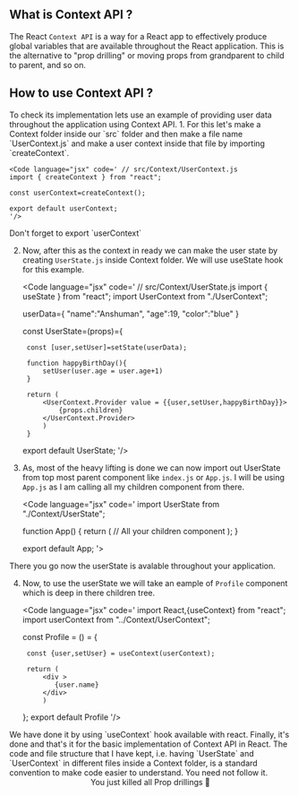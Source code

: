 
<Space  p={3}/>

## What is Context API ?
<Space  p={2}/>
    
The React `Context API` is a way for a React app to effectively produce global variables that are available throughout the React application. This is the alternative to "prop drilling" or moving props from grandparent to child to parent, and so on.


<Space  p={3}/>


## How to use Context API ?
<Space  p={2}/> 
To check its implementation lets use an example of providing user data throughout the application using Context API.
<Space  p={2}/> 
1. For this let's make a Context folder inside our `src` folder and then make a file name `UserContext.js` and make a user context inside that file by importing `createContext`.

    <Code language="jsx" code=' // src/Context/UserContext.js
    import { createContext } from "react";

    const userContext=createContext();

    export default userContext;
    '/> 
<Space  p={1}/> 
    Don't forget to export `userContext`

<Space  p={3}/>

2. Now, after this as the context in ready we can make the user state by creating `UserState.js` inside Context folder.
    We will use useState hook for this example.

    <Code language="jsx" code=' // src/Context/UserState.js
    import { useState } from "react";
    import UserContext from "./UserContext";

    userData={
        "name":"Anshuman",
        "age":19,
        "color":"blue"
    }

    const UserState=(props)={
    
        const [user,setUser]=setState(userData);

        function happyBirthDay(){
            setUser(user.age = user.age+1)
        }

        return (
            <UserContext.Provider value = {{user,setUser,happyBirthDay}}>
                {props.children}
            </UserContext.Provider>
            )
        }

    export default UserState;
    '/>

<Space  p={3}/>

3. As, most of the heavy lifting is done we can now import out UserState from top most parent component like `index.js` or `App.js`. I will be using `App.js` as I am calling all my children component from there.

    <Code language="jsx" code='
    import UserState from "./Context/UserState";

    function App() {
    return (
        <UserState>
            // All your children component
        </UserState>
        );
    }

    export default App;
    '>
<Space  p={1}/> 
    There you go now the userState is avalable throughout your application.

<Space  p={3}/>

4. Now, to use the userState we will take an eample of `Profile` component which is deep in there children tree.

    <Code language="jsx" code='
    import React,{useContext} from "react";
    import userContext from "../Context/UserContext";

    const Profile = () = {

        const {user,setUser} = useContext(userContext);
        
        return (
            <div >
               {user.name}
            </div>
            )
    };
    export default Profile
    '/>
<Space  p={1}/> 
    We have done it by using `useContext` hook available with react.
    Finally, it's done and that's it for the basic implementation of Context API in React.

<Space  p={4}/>

<Note>
The code and file structure that I have kept, i.e. having `UserState` and `UserContext` in different files inside a Context folder, is a standard convention to make code easier to understand. You need not follow it.
</Note>
<Space  p={3}/>

<ImageHandler src="20Aug2022-State-management-with-ContextAPI-in-React-1.jpg" alt="Smash Prop drills" h={} w={} />
<center>You just killed all Prop drillings 🥳</center>